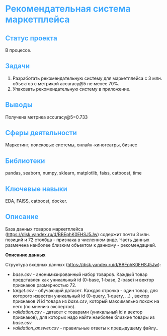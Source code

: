 # <font color='#42AAFF'>Рекомендательная система маркетплейса</font>
## <font color='#42AAFF'>Статус проекта</font>
В процессе.
## <font color='#42AAFF'>Задачи</font>
1. Разработать рекомендательную систему для маркетплейса с 3 млн. объектов с метрикой accuracy@5 не менее 70%.
2. Упаковать рекомендательную систему в приложение.
## <font color='#42AAFF'>Выводы</font>
Получена метрика accuracy@5=0.733
## <font color='#42AAFF'>Сферы деятельности</font>
Маркетинг, поисковые системы, онлайн-кинотеатры, бизнес
## <font color='#42AAFF'>Библиотеки</font>
pandas, seaborn, numpy, sklearn, matplotlib, faiss, catboost, time
## <font color='#42AAFF'>Ключевые навыки</font>
EDA, FAISS, catboost, docker.
## <font color='#42AAFF'>Описание</font>
База данных товаров маркетплейса (https://disk.yandex.ru/d/BBEphK0EHSJ5Jw) содержит почти 3 млн. позиций и 72 столбца - признака в численном виде. Часть данных размечена наиболее близким объектом к данному - рекомендацией.

<b>Описание данных</b>

Структура входных данных (https://disk.yandex.ru/d/BBEphK0EHSJ5Jw):
- *base.csv* - анонимизированный набор товаров. Каждый товар представлен как уникальный id (0-base, 1-base, 2-base) и вектор признаков размерностью 72.
- *target.csv -* обучающий датасет. Каждая строчка - один товар, для которого известен уникальный id (0-query, 1-query, …) , вектор признаков И id товара из *base.csv*, который максимально похож на него (по мнению экспертов).
- *validation.csv* - датасет с товарами (уникальный id и вектор признаков), для которых надо найти наиболее близкие товары из *base.csv*
- *validation_answer.csv* - правильные ответы к предыдущему файлу..